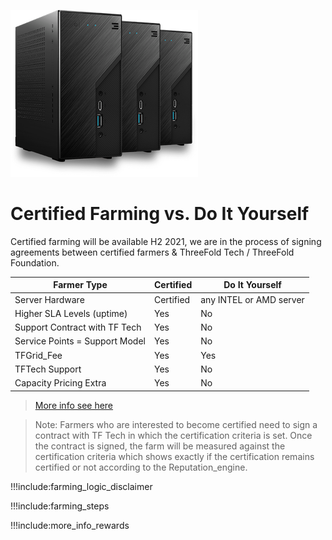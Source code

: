 ![](img/three3nodes.png)

# Certified Farming vs. Do It Yourself

Certified farming will be available H2 2021, we are in the process of signing agreements between certified farmers & ThreeFold Tech / ThreeFold Foundation.

| Farmer Type                    | Certified | Do It Yourself          |
| ------------------------------ | --------- | ----------------------- |
| Server Hardware                | Certified | any INTEL or AMD server |
| Higher SLA Levels (uptime)     | Yes       | No                      |
| Support Contract with TF Tech  | Yes       | No                      |
| Service Points = Support Model | Yes       | No                      |
| TFGrid_Fee                     | Yes       | Yes                     |
| TFTech Support                 | Yes       | No                      |
| Capacity Pricing Extra         | Yes       | No                      |

> [More info see here](tftech:farming_types)

> Note: Farmers who are interested to become certified need to sign a contract with TF Tech in which the certification criteria is set. Once the contract is signed, the farm will be measured against the certification criteria which shows exactly if the certification remains certified or not according to the Reputation_engine.

!!!include:farming_logic_disclaimer

!!!include:farming_steps

!!!include:more_info_rewards
